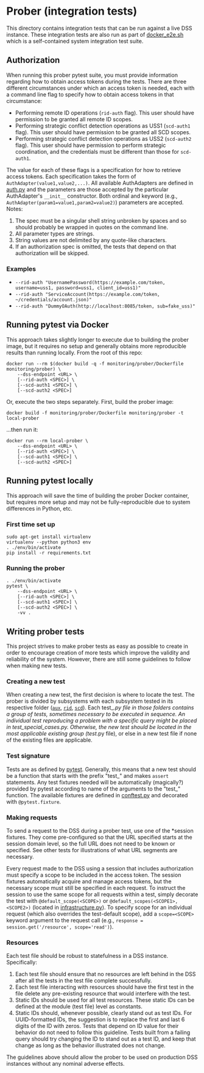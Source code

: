 # Prober (integration tests)

This directory contains integration tests that can be run against a live DSS
instance.  These integration tests are also run as part of
[docker_e2e.sh](../../test/docker_e2e.sh) which is a self-contained system
integration test suite.

## Authorization
When running this prober pytest suite, you must provide information regarding
how to obtain access tokens during the tests.  There are three different
circumstances under which an access token is needed, each with a command line
flag to specify how to obtain access tokens in that circumstance:

* Performing remote ID operations (`rid-auth` flag).  This user should have
  permission to be granted all remote ID scopes.
* Performing strategic conflict detection operations as USS1 (`scd-auth1`
  flag).  This user should have permission to be granted all SCD scopes.
* Performing strategic conflict detection operations as USS2 (`scd-auth2`
  flag).  This user should have permission to perform strategic coordination,
  and the credentials must be different than those for `scd-auth1`.

The value for each of these flags is a specification for how to retrieve access
tokens.  Each specification takes the form of `AuthAdapter(value1,value2,...)`.
All available AuthAdapters are defined in [auth.py](auth.py) and the parameters
are those accepted by the particular AuthAdapter's `__init__` constructor.  Both
ordinal and keyword (e.g., `AuthAdapter(param1=value1,param2=value2)`)
parameters are accepted.  Notes:
1. The spec must be a singular shell string unbroken by spaces and so should
   probably be wrapped in quotes on the command line.
1. All parameter types are strings.
1. String values are not delimited by any quote-like characters.
1. If an authorization spec is omitted, the tests that depend on that
   authorization will be skipped. 

### Examples

* `--rid-auth "UsernamePassword(https://example.com/token, username=uss1,
   password=uss1, client_id=uss1)"`
* `--rid-auth "ServiceAccount(https://example.com/token,
   ~/credentials/account.json)"`
* `--rid-auth "DummyOAuth(http://localhost:8085/token, sub=fake_uss)"`

## Running pytest via Docker
This approach takes slightly longer to execute due to building the prober image,
but it requires no setup and generally obtains more reproducible results than
running locally.  From the root of this repo:

```shell script
docker run --rm $(docker build -q -f monitoring/prober/Dockerfile monitoring/prober) \
    --dss-endpoint <URL> \
    [--rid-auth <SPEC>] \
    [--scd-auth1 <SPEC>] \
    [--scd-auth2 <SPEC>]
```

Or, execute the two steps separately.  First, build the prober image:

```shell script
docker build -f monitoring/prober/Dockerfile monitoring/prober -t local-prober
```

...then run it:

```shell script
docker run --rm local-prober \
    --dss-endpoint <URL> \
    [--rid-auth <SPEC>] \
    [--scd-auth1 <SPEC>] \
    [--scd-auth2 <SPEC>]
```

## Running pytest locally
This approach will save the time of building the prober Docker container, but
requires more setup and may not be fully-reproducible due to system differences
in Python, etc.

### First time set up
```shell script
sudo apt-get install virtualenv
virtualenv --python python3 env
. ./env/bin/activate
pip install -r requirements.txt
```

### Running the prober
```shell
. ./env/bin/activate
pytest \
    --dss-endpoint <URL> \
    [--rid-auth <SPEC>] \
    [--scd-auth1 <SPEC>] \
    [--scd-auth2 <SPEC>] \
    -vv .
```

## Writing prober tests
This project strives to make prober tests as easy as possible to create in order
to encourage creation of more tests which improve the validity and reliability
of the system.  However, there are still some guidelines to follow when making
new tests.

### Creating a new test
When creating a new test, the first decision is where to locate the test.  The
prober is divided by subsystems with each subsystem tested in its respective
folder ([`aux`](aux), [`rid`](rid), [`scd`](scd)).  Each test_*.py file in those
folders contains a group of tests, sometimes necessary to be executed in
sequence.  An individual test reproducing a problem with a specific query might
be placed in test_<RESOURCE>_special_cases.py.  Otherwise, the new test should
be located in the most applicable existing group (test_*.py file), or else in a
new test file if none of the existing files are applicable.

### Test signature
Tests are as defined by [pytest](https://docs.pytest.org/en/stable/).
Generally, this means that a new test should be a function that starts with the
prefix "test_" and makes `assert` statements.  Any test fixtures needed will be
automatically (magically?) provided by pytest according to name of the arguments
to the "test_" function.  The available fixtures are defined in
[conftest.py](conftest.py) and decorated with `@pytest.fixture`.

### Making requests
To send a request to the DSS during a prober test, use one of the *session
fixtures.  They come pre-configured so that the URL specified starts at the
session domain level, so the full URL does not need to be known or specified.
See other tests for illustrations of what URL segments are necessary.

Every request made to the DSS using a session that includes authorization must
specify a scope to be included in the access token.  The session fixtures
automatically acquire and manage access tokens, but the necessary scope must
still be specified in each request.  To instruct the session to use the same
scope for all requests within a test, simply decorate the test with
`@default_scope(<SCOPE>)` or `@default_scopes(<SCOPE1>, <SCOPE2>)` (located in
[infrastructure.py](infrastructure.py)).  To specify scope for an individual
request (which also overrides the test-default scope), add a `scope=<SCOPE>`
keyword argument to the request call (e.g.,
`response = session.get('/resource', scope='read')`).

### Resources
Each test file should be robust to statefulness in a DSS instance.
Specifically:

1. Each test file should ensure that no resources are left behind in the DSS
   after all the tests in the test file complete successfully.
1. Each test file interacting with resources should have the first test in the
   file delete any pre-existing resource that would interfere with the test.
1. Static IDs should be used for all test resources.  These static IDs can be
   defined at the module (test file) level as constants.
1. Static IDs should, whenever possible, clearly stand out as test IDs.  For
   UUID-formatted IDs, the suggestion is to replace the first and last 6 digits
   of the ID with zeros.  Tests that depend on ID value for their behavior do
   not need to follow this guideline.  Tests built from a failing query should
   try changing the ID to stand out as a test ID, and keep that change as long
   as the behavior illustrated does not change.

The guidelines above should allow the prober to be used on production DSS
instances without any nominal adverse effects.
